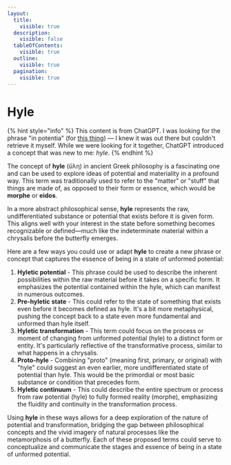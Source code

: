 ```yaml
---
layout:
  title:
    visible: true
  description:
    visible: false
  tableOfContents:
    visible: true
  outline:
    visible: true
  pagination:
    visible: true
---
```


# Hyle

{% hint style="info" %}
This content is from ChatGPT. I was looking for the phrase "in potentia" (for [this thing](./)) — I knew it was out there but couldn't retrieve it myself. While we were looking for it together, ChatGPT introduced a concept that was new to me: _hyle_.
{% endhint %}

The concept of **hyle** (ὕλη) in ancient Greek philosophy is a fascinating one and can be used to explore ideas of potential and materiality in a profound way. This term was traditionally used to refer to the "matter" or "stuff" that things are made of, as opposed to their form or essence, which would be **morphe** or **eidos**.

In a more abstract philosophical sense, **hyle** represents the raw, undifferentiated substance or potential that exists before it is given form. This aligns well with your interest in the state before something becomes recognizable or defined—much like the indeterminate material within a chrysalis before the butterfly emerges.

Here are a few ways you could use or adapt **hyle** to create a new phrase or concept that captures the essence of being in a state of unformed potential:

1. **Hyletic potential** - This phrase could be used to describe the inherent possibilities within the raw material before it takes on a specific form. It emphasizes the potential contained within the hyle, which can manifest in numerous outcomes.
2. **Pre-hyletic state** - This could refer to the state of something that exists even before it becomes defined as hyle. It's a bit more metaphysical, pushing the concept back to a state even more fundamental and unformed than hyle itself.
3. **Hyletic transformation** - This term could focus on the process or moment of changing from unformed potential (hyle) to a distinct form or entity. It's particularly reflective of the transformative process, similar to what happens in a chrysalis.
4. **Proto-hyle** - Combining "proto" (meaning first, primary, or original) with "hyle" could suggest an even earlier, more undifferentiated state of potential than hyle. This would be the primordial or most basic substance or condition that precedes form.
5. **Hyletic continuum** - This could describe the entire spectrum or process from raw potential (hyle) to fully formed reality (morphe), emphasizing the fluidity and continuity in the transformation process.

Using **hyle** in these ways allows for a deep exploration of the nature of potential and transformation, bridging the gap between philosophical concepts and the vivid imagery of natural processes like the metamorphosis of a butterfly. Each of these proposed terms could serve to conceptualize and communicate the stages and essence of being in a state of unformed potential.
